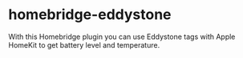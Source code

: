 # homebridge-eddystone
With this Homebridge plugin you can use Eddystone tags with Apple HomeKit to get battery level and temperature.
